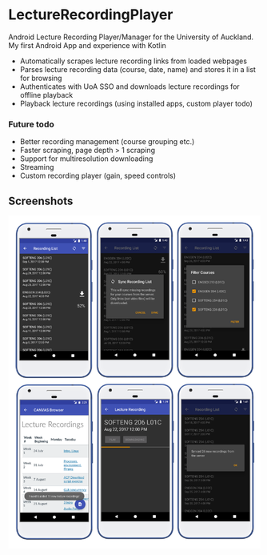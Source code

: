 # LectureRecordingPlayer
Android Lecture Recording Player/Manager for the University of Auckland. My first Android App and experience with Kotlin
* Automatically scrapes lecture recording links from loaded webpages
* Parses lecture recording data (course, date, name) and stores it in a list for browsing
* Authenticates with UoA SSO and downloads lecture recordings for offline playback
* Playback lecture recordings (using installed apps, custom player todo)
### Future todo
* Better recording management (course grouping etc.)
* Faster scraping, page depth > 1 scraping
* Support for multiresolution downloading
* Streaming
* Custom recording player (gain, speed controls)
## Screenshots
![grid](https://raw.githubusercontent.com/encryptededdy/LectureRecordingPlayer/master/grid.png)
